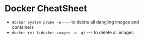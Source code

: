 # Docker CheatSheet

* `docker system prune -a`   ---- to delete all dangling images and containers
* `docker rmi $(docker images -a -q)`   --- to delete all images





